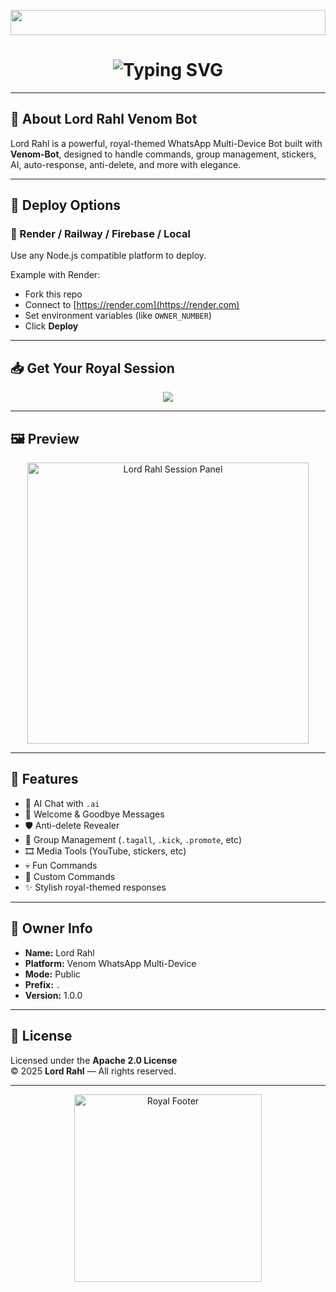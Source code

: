 <!-- Glowing Header -->
<p align="center">
  <img src="https://i.imgur.com/dBaSKWF.gif" width="100%" height="40px" />
</p>

<h1 align="center">
  <img src="https://readme-typing-svg.herokuapp.com?font=Fira+Code&size=24&duration=4000&pause=1000&color=8A2BE2&center=true&vCenter=true&width=600&lines=👑+Lord+Rahl+Venom+Bot+Activated!;Royal+Multi-Device+WhatsApp+Bot;Powered+by+Venom+and+Rahl+Intelligence+⚡" alt="Typing SVG" />
</h1>

---

## 🧠 About Lord Rahl Venom Bot

Lord Rahl is a powerful, royal-themed WhatsApp Multi-Device Bot built with **Venom-Bot**, designed to handle commands, group management, stickers, AI, auto-response, anti-delete, and more with elegance.

---

## 🚀 Deploy Options

### 🔧 Render / Railway / Firebase / Local
Use any Node.js compatible platform to deploy.

Example with Render:
- Fork this repo
- Connect to [https://render.com](https://render.com)
- Set environment variables (like `OWNER_NUMBER`)
- Click **Deploy**

---

## 📥 Get Your Royal Session

<p align="center">
  <a href="https://your-panel-link.com" target="_blank">
    <img src="https://img.shields.io/badge/Get%20Your%20Royal%20Session-%F0%9F%94%AE%20Click%20Here-blueviolet?style=for-the-badge&logo=whatsapp" />
  </a>
</p>

---

## 🖼️ Preview

<p align="center">
  <img src="https://i.imgur.com/S1E1sTG.png" width="450px" alt="Lord Rahl Session Panel" />
</p>

---

## 📂 Features

- 🧠 AI Chat with `.ai`
- 👋 Welcome & Goodbye Messages
- 🛡️ Anti-delete Revealer
- 👥 Group Management (`.tagall`, `.kick`, `.promote`, etc)
- 🎞️ Media Tools (YouTube, stickers, etc)
- 💀 Fun Commands
- 🔧 Custom Commands
- ✨ Stylish royal-themed responses

---

## 👑 Owner Info

- **Name:** Lord Rahl  
- **Platform:** Venom WhatsApp Multi-Device  
- **Mode:** Public  
- **Prefix:** `.`  
- **Version:** 1.0.0  

---

## 📜 License

Licensed under the **Apache 2.0 License**  
© 2025 **Lord Rahl** — All rights reserved.

---

<p align="center">
  <img src="https://i.pinimg.com/originals/57/da/b1/57dab1f2f9ea349f837b3319bc4bbdf3.gif" width="300px" alt="Royal Footer" />
</p>
